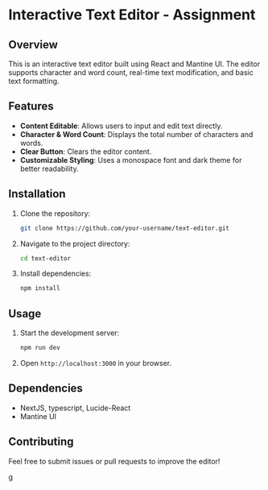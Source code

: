 # Interactive Text Editor - Assignment

## Overview
This is an interactive text editor built using React and Mantine UI. The editor supports character and word count, real-time text modification, and basic text formatting.

## Features
- **Content Editable**: Allows users to input and edit text directly.
- **Character & Word Count**: Displays the total number of characters and words.
- **Clear Button**: Clears the editor content.
- **Customizable Styling**: Uses a monospace font and dark theme for better readability.

## Installation
1. Clone the repository:
   ```sh
   git clone https://github.com/your-username/text-editor.git
   ```
2. Navigate to the project directory:
   ```sh
   cd text-editor
   ```
3. Install dependencies:
   ```sh
   npm install
   ```

## Usage
1. Start the development server:
   ```sh
   npm run dev
   ```
2. Open `http://localhost:3000` in your browser.

## Dependencies
- NextJS, typescript, Lucide-React
- Mantine UI

## Contributing
Feel free to submit issues or pull requests to improve the editor!


g
